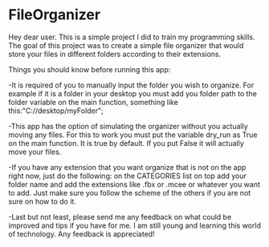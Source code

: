 # FileOrganizer

Hey dear user. This is a simple project I did to train my programming skills.
The goal of this project was to create a simple file organizer that would store your files in different folders according to their extensions.

Things you should know before running this app:

-It is required of you to manually input the folder you wish to organize. For example if it is a folder in your desktop you must add you folder path to the folder variable on the main function, something like this:"C://desktop/myFolder";

-This app has the option of simulating the organizer without you actually moving any files. For this to work you must put the variable dry_run as True on the main function. It is true by default. If you put False it will actually move your files.

-If you have any extension that you want organize that is not on the app right now, just do the following: on the CATEGORIES list on top add your folder name and add the extensions like .fbx or .mcee or whatever you want to add. Just make sure you follow the scheme of the others if you are not sure on how to do it. 

-Last but not least, please send me any feedback on what could be improved and tips if you have for me. I am still young and learning this world of technology. Any feedback is appreciated!
